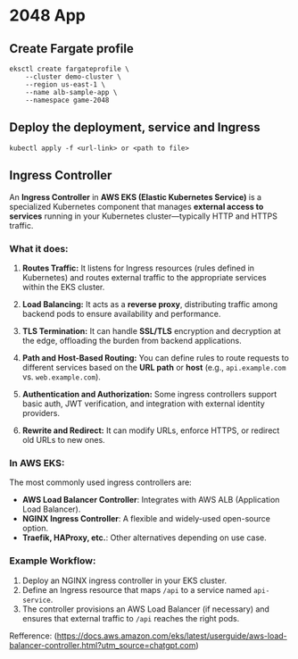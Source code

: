# 2048 App

## Create Fargate profile

```
eksctl create fargateprofile \
    --cluster demo-cluster \
    --region us-east-1 \
    --name alb-sample-app \
    --namespace game-2048
```

## Deploy the deployment, service and Ingress

```
kubectl apply -f <url-link> or <path to file>
```

## Ingress Controller

An **Ingress Controller** in **AWS EKS (Elastic Kubernetes Service)** is a specialized Kubernetes component that manages **external access to services** running in your Kubernetes cluster—typically HTTP and HTTPS traffic.

### What it does:
1. **Routes Traffic:**
   It listens for Ingress resources (rules defined in Kubernetes) and routes external traffic to the appropriate services within the EKS cluster.

2. **Load Balancing:**
   It acts as a **reverse proxy**, distributing traffic among backend pods to ensure availability and performance.

3. **TLS Termination:**
   It can handle **SSL/TLS** encryption and decryption at the edge, offloading the burden from backend applications.

4. **Path and Host-Based Routing:**
   You can define rules to route requests to different services based on the **URL path** or **host** (e.g., `api.example.com` vs. `web.example.com`).

5. **Authentication and Authorization:**
   Some ingress controllers support basic auth, JWT verification, and integration with external identity providers.

6. **Rewrite and Redirect:**
   It can modify URLs, enforce HTTPS, or redirect old URLs to new ones.

### In AWS EKS:
The most commonly used ingress controllers are:
- **AWS Load Balancer Controller**: Integrates with AWS ALB (Application Load Balancer).
- **NGINX Ingress Controller**: A flexible and widely-used open-source option.
- **Traefik, HAProxy, etc.**: Other alternatives depending on use case.

### Example Workflow:
1. Deploy an NGINX ingress controller in your EKS cluster.
2. Define an Ingress resource that maps `/api` to a service named `api-service`.
3. The controller provisions an AWS Load Balancer (if necessary) and ensures that external traffic to `/api` reaches the right pods.

Refference: (https://docs.aws.amazon.com/eks/latest/userguide/aws-load-balancer-controller.html?utm_source=chatgpt.com)